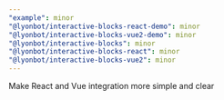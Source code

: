 ```yaml
---
"example": minor
"@lyonbot/interactive-blocks-react-demo": minor
"@lyonbot/interactive-blocks-vue2-demo": minor
"@lyonbot/interactive-blocks": minor
"@lyonbot/interactive-blocks-react": minor
"@lyonbot/interactive-blocks-vue2": minor
---
```


Make React and Vue integration more simple and clear
